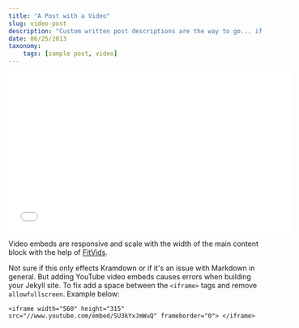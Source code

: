 ```yaml
---
title: "A Post with a Video"
slug: video-post
description: "Custom written post descriptions are the way to go... if you're not lazy."
date: 06/25/2013
taxonomy:
    tags: [sample post, video]
---
```


<iframe width="560" height="315" src="//www.youtube.com/embed/SU3kYxJmWuQ" frameborder="0"> </iframe>

Video embeds are responsive and scale with the width of the main content block with the help of [FitVids](http://fitvidsjs.com/).

Not sure if this only effects Kramdown or if it's an issue with Markdown in general. But adding YouTube video embeds causes errors when building your Jekyll site. To fix add a space between the `<iframe>` tags and remove `allowfullscreen`. Example below:

```
<iframe width="560" height="315" src="//www.youtube.com/embed/SU3kYxJmWuQ" frameborder="0"> </iframe>
```
